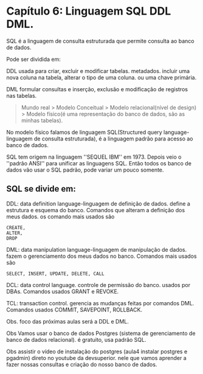 # Capítulo 6: Linguagem SQL DDL DML.
SQL é a linguagem de consulta estruturada que permite consulta ao banco de dados. 

Pode ser dividida em:

DDL usada para criar, excluir e modificar tabelas. metadados. incluir uma nova coluna na tabela, alterar o tipo de uma coluna. ou uma chave primária.

DML formular consultas e inserção, exclusão e modificação de registros nas tabelas.


> Mundo real > Modelo Conceitual > Modelo relacional(nível de design) > Modelo físico(é uma representação do banco de dados, são as minhas tabelas).

No modelo físico falamos de linguagem SQL(Structured query language-linguagem de consulta estruturada), é a linguagem padrão para acesso ao banco de dados. 

SQL tem origem na linguagem ''SEQUEL IBM'' em 1973. Depois veio o ''padrão ANSI'' para unificar as linguagens SQL. Então todos os banco de dados vão usar o SQL padrão, pode variar um pouco somente.

## SQL se divide em:
DDL: data definition language-linguagem de definição de dados. define a estrutura e esquema do banco.  Comandos que alteram a definição dos meus dados. os comando mais usados são

```
CREATE,
ALTER, 
DROP
```


DML: data manipulation language-linguagem de manipulação de dados. fazem o gerenciamento dos meus dados no banco. Comandos mais usados são 

```
SELECT, INSERT, UPDATE, DELETE, CALL
```

DCL: data control language. controle de permissão do banco. usados por DBAs. Comandos usados GRANT e REVOKE.

TCL: transaction control. gerencia as mudanças feitas por comandos DML. Comandos usados COMMIT, SAVEPOINT, ROLLBACK.

Obs. foco das próximas aulas será a DDL e DML.

Obs Vamos usar o banco de dados Postgres (sistema de gerenciamento de banco de dados relacional). é gratuito, usa padrão SQL. 

Obs assistir o vídeo de instalação do postgres (aula4 instalar postgres e pgadmin) direto no youtube da devsuperior. nele que vamos aprender a fazer nossas consultas e criação do nosso banco de dados.

















